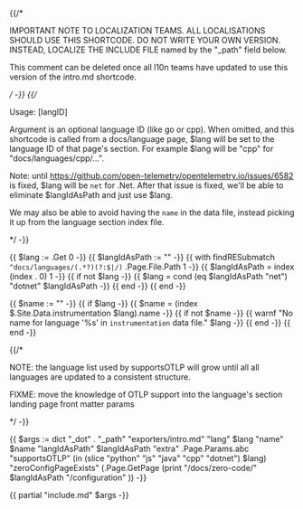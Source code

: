 {{/*

IMPORTANT NOTE TO LOCALIZATION TEAMS. ALL LOCALISATIONS SHOULD USE THIS
SHORTCODE. DO NOT WRITE YOUR OWN VERSION. INSTEAD, LOCALIZE THE INCLUDE FILE
named by the "_path" field below.

This comment can be deleted once all l10n teams have updated to use this version
of the intro.md shortcode.

*/ -}}
{{/*

Usage: [langID]

Argument is an optional language ID (like go or cpp). When omitted, and this
shortcode is called from a docs/language page, $lang will be set to the language
ID of that page's section. For example $lang will be "cpp" for
"docs/languages/cpp/...".

Note: until https://github.com/open-telemetry/opentelemetry.io/issues/6582 is
fixed, $lang will be `net` for .Net. After that issue is fixed, we'll be able to
eliminate $langIdAsPath and just use $lang.

We may also be able to avoid having the `name` in the data file, instead picking
it up from the language section index file.

*/ -}}

{{ $lang := .Get 0 -}}
{{ $langIdAsPath := "" -}}
{{ with findRESubmatch `^docs/languages/(.*?)(?:$|/)` .Page.File.Path 1 -}}
  {{ $langIdAsPath = index (index . 0) 1 -}}
  {{ if not $lang -}}
    {{ $lang = cond (eq $langIdAsPath "net") "dotnet" $langIdAsPath -}}
  {{ end -}}
{{ end -}}

{{ $name := "" -}}
{{ if $lang -}}
  {{ $name = (index $.Site.Data.instrumentation $lang).name -}}
  {{ if not $name -}}
    {{ warnf "No name for language '%s' in `instrumentation` data file." $lang -}}
  {{ end -}}
{{ end -}}


{{/*

  NOTE: the language list used by supportsOTLP will grow until all all languages
  are updated to a consistent structure.

  FIXME: move the knowledge of OTLP support into the language's section landing page front matter params

*/ -}}

{{ $args := dict
    "_dot" .
    "_path" "exporters/intro.md"
    "lang" $lang
    "name" $name
    "langIdAsPath" $langIdAsPath
    "extra" .Page.Params.abc
    "supportsOTLP" (in (slice "python" "js" "java" "cpp" "dotnet") $lang)
    "zeroConfigPageExists" (.Page.GetPage (print "/docs/zero-code/" $langIdAsPath "/configuration" ))
-}}

{{ partial "include.md" $args -}}
